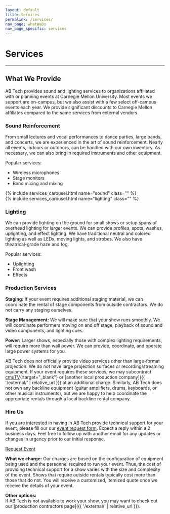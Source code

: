 ```yaml
---
layout: default
title: Services
permalink: /services/
nav_page: whatWeDo
nav_page_specific: services
---
```


# Services

<hr class="bg-primary"/>

## What We Provide

AB Tech provides sound and lighting services to organizations affiliated with or planning events at Carnegie Mellon University. Most events we support are on-campus, but we also assist with a few select off-campus events each year. We provide significant discounts to Carnegie Mellon affiliates compared to the same services from external vendors.


<div class="card mb-5 border-0">
  <div class="row g-0">
    <div class="col-lg-8">
      <div class="card-body p-0 pe-lg-3 mb-3 mb-lg-0">
        <h3 class="card-title">Sound Reinforcement</h3>
        <p class="card-text">From small lectures and vocal performances to dance parties, large bands, and concerts, we are experienced in the art of sound reinforcement. Nearly all events, indoors or outdoors, can be handled with our own inventory. As necessary, we can also bring in required instruments and other equipment.</p>
        <p class="card-text">Popular services:</p>
        <ul class="card-text">
          <li>Wireless microphones</li>
          <li>Stage monitors</li>
          <li>Band micing and mixing</li>
        </ul>
      </div>
    </div>
    <div class="col-lg-4">
      {% include services_carousel.html name="sound" class="" %}
    </div>
  </div>
</div>
<div class="card mb-5 border-0">
  <div class="row g-0">
    <div class="col-lg-4 order-2 order-lg-1">
      {% include services_carousel.html name="lighting" class="" %}
    </div>
    <div class="col-lg-8 order-1 order-lg-2">
      <div class="card-body p-0 ps-lg-3 mb-3 mb-lg-0">
        <h3 class="card-title">Lighting</h3>
        <p class="card-text">We can provide lighting on the ground for small shows or setup spans of overhead lighting for larger events. We can provide profiles, spots, washes, uplighting, and effect lighting. We have traditional neutral and colored lighting as well as LEDs, moving lights, and strobes. We also have theatrical-grade haze and fog.</p>
        <p class="card-text">Popular services:</p>
        <ul class="card-text">
          <li>Uplighting</li>
          <li>Front wash</li>
          <li>Effects</li>
        </ul>
      </div>
    </div>
  </div>
</div>

### Production Services

**Staging:** If your event requires additional staging material, we can coordinate the rental of stage components from outside contractors. We do not carry any staging ourselves.

**Stage Management:** We will make sure that your show runs smoothly. We will coordinate performers moving on and off stage, playback of sound and video components, and lighting cues.

**Power:** Larger shows, especially those with complex lighting requirements, will require more than wall power. We can provide, coordinate, and operate large power systems for you.



AB Tech does not officially provide video services other than large-format projection. We do not have large projection surfaces or recording/streaming equipment. If your event requires these services, we may subcontract [cmuTV](http://www.cmutv.org/){:target="_blank"} or [another local production company]({{ '/external/' | relative_url }}) at an additional charge. Similarly, AB Tech does not own any backline equipment (guitar amplifiers, drums, keyboards, or other musical instruments), but we are happy to help coordinate the appropriate rentals through a local backline rental company.



### Hire Us

<div class="row g-0">
  <div class="col-lg-9"><p>If you are interested in having in AB Tech provide technical support for your event, please fill our our <a href="{{ '/request/' | relative_url }}">event request form</a>. Expect a reply within a 2 business days. Feel free to follow up with another email for any updates or changes in urgency prior to our initial response.</p></div>
  <div class="col-lg-3 text-center mt-1 mb-lg-0 mb-3">
    <a class="mx-auto d-block d-sm-inline btn btn-primary btn-lg" href="{{ '/request/' | relative_url }}">Request Event</a>
  </div>
</div>

**What we charge:** Our charges are based on the configuration of equipment being used and the personnel required to run your event. Thus, the cost of providing technical support for a show varies with the size and complexity of the event. Shows that require outside rentals typically cost more than those that do not. You will receive a customized, itemized quote once we receive the details of your event.

**Other options:**  
If AB Tech is not available to work your show, you may want to check out our
[production contractors page]({{ '/external/' | relative_url }}).

